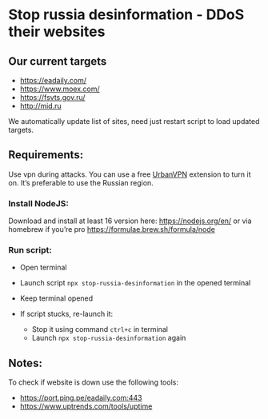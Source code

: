 # Stop russia desinformation - DDoS their websites

## Our current targets
  - https://eadaily.com/
  - https://www.moex.com/
  - https://fsvts.gov.ru/
  - http://mid.ru

We automatically update list of sites, need just restart script to load updated targets.

## Requirements:
Use vpn during attacks. You can use a free [UrbanVPN](https://www.urban-vpn.com) extension to turn it on. It’s preferable to use the Russian region.

### Install NodeJS:
Download and install at least 16 version here: https://nodejs.org/en/ 
or via homebrew if you’re pro https://formulae.brew.sh/formula/node

### Run script:
- Open terminal
- Launch script `npx stop-russia-desinformation` in the opened terminal
- Keep terminal opened

- If script stucks, re-launch it:
  - Stop it using command `ctrl+c` in terminal
  - Launch `npx stop-russia-desinformation` again


## Notes:
To check if website is down use the following tools:
- https://port.ping.pe/eadaily.com:443
- https://www.uptrends.com/tools/uptime
